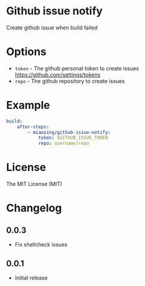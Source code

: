 # Github issue notify

Create github issue when build failed

# Options

- `token` - The github personal token to create issues https://github.com/settings/tokens
- `repo` - The github repository to create issues

# Example

```yaml
build:
    after-steps:
        - miaoxing/github-issue-notify:
            token: $GITHUB_ISSUE_TOKEN
            repo: username/repo
```

# License

The MIT License (MIT)

# Changelog

## 0.0.3

- Fix shellcheck issues

## 0.0.1

- Initial release